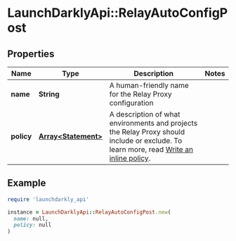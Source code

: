 # LaunchDarklyApi::RelayAutoConfigPost

## Properties

| Name | Type | Description | Notes |
| ---- | ---- | ----------- | ----- |
| **name** | **String** | A human-friendly name for the Relay Proxy configuration |  |
| **policy** | [**Array&lt;Statement&gt;**](Statement.md) | A description of what environments and projects the Relay Proxy should include or exclude. To learn more, read [Write an inline policy](https://docs.launchdarkly.com/sdk/relay-proxy/automatic-configuration#write-an-inline-policy). |  |

## Example

```ruby
require 'launchdarkly_api'

instance = LaunchDarklyApi::RelayAutoConfigPost.new(
  name: null,
  policy: null
)
```

